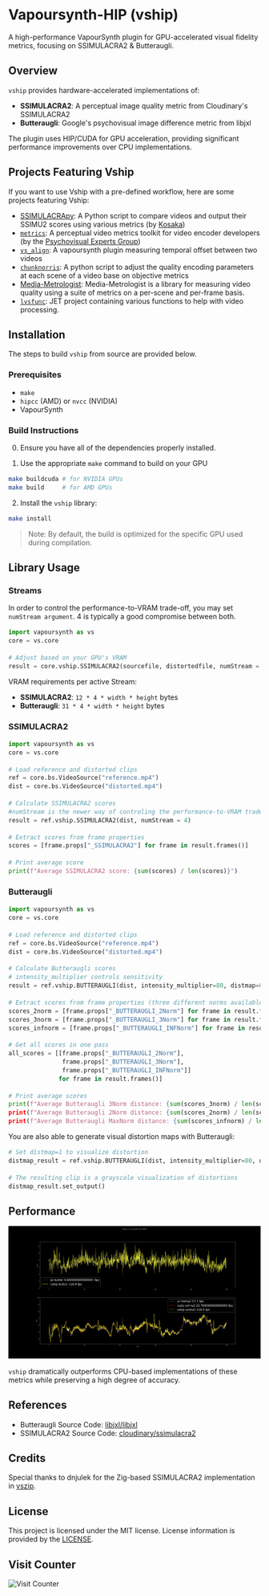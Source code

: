 # Vapoursynth-HIP (vship)

A high-performance VapourSynth plugin for GPU-accelerated visual fidelity
metrics, focusing on SSIMULACRA2 & Butteraugli.

## Overview

`vship` provides hardware-accelerated implementations of:

- **SSIMULACRA2**: A perceptual image quality metric from Cloudinary's
  SSIMULACRA2
- **Butteraugli**: Google's psychovisual image difference metric from libjxl

The plugin uses HIP/CUDA for GPU acceleration, providing significant performance
improvements over CPU implementations.

## Projects Featuring Vship

If you want to use Vship with a pre-defined workflow, here are some projects
featuring Vship:

- [SSIMULACRApy](https://codeberg.org/Kosaka/ssimulacrapy): A Python script to
  compare videos and output their SSIMU2 scores using various metrics (by
  [Kosaka](https://codeberg.org/Kosaka))
- [`metrics`](https://github.com/psy-ex/metrics): A perceptual video metrics
  toolkit for video encoder developers (by the
  [Psychovisual Experts Group](https://github.com/psy-ex/metrics))
- [`vs_align`](https://github.com/pifroggi/vs_align): A vapoursynth plugin
  measuring temporal offset between two videos
- [`chunknorris`](https://github.com/Boulder08/chunknorris): A python script
  to adjust the quality encoding parameters at each scene of a video base on objective metrics
- [Media-Metrologist](https://github.com/Av1ation-Association/Media-Metrologist): Media-Metrologist is a library for measuring video quality using a suite of metrics on a per-scene and per-frame basis.
- [`lvsfunc`](https://github.com/Jaded-Encoding-Thaumaturgy/lvsfunc): JET project containing various functions to help with video processing.

## Installation

The steps to build `vship` from source are provided below.

### Prerequisites

- `make`
- `hipcc` (AMD) or `nvcc` (NVIDIA)
- VapourSynth

### Build Instructions

0. Ensure you have all of the dependencies properly installed.

1. Use the appropriate `make` command to build on your GPU

```bash
make buildcuda # for NVIDIA GPUs
make build     # for AMD GPUs
```

2. Install the `vship` library:

```bash
make install
```

> Note: By default, the build is optimized for the specific GPU used during
> compilation.

## Library Usage

### Streams

In order to control the performance-to-VRAM trade-off, you may set
`numStream argument`. 4 is typically a good compromise between both.

```python
import vapoursynth as vs
core = vs.core

# Adjust based on your GPU's VRAM
result = core.vship.SSIMULACRA2(sourcefile, distortedfile, numStream = 4)
```

VRAM requirements per active Stream:

- **SSIMULACRA2**: `12 * 4 * width * height` bytes
- **Butteraugli**: `31 * 4 * width * height` bytes

### SSIMULACRA2

```python
import vapoursynth as vs
core = vs.core

# Load reference and distorted clips
ref = core.bs.VideoSource("reference.mp4")
dist = core.bs.VideoSource("distorted.mp4")

# Calculate SSIMULACRA2 scores
#numStream is the newer way of controling the performance-to-VRAM trade-off
result = ref.vship.SSIMULACRA2(dist, numStream = 4)

# Extract scores from frame properties
scores = [frame.props["_SSIMULACRA2"] for frame in result.frames()]

# Print average score
print(f"Average SSIMULACRA2 score: {sum(scores) / len(scores)}")
```

### Butteraugli

```python
import vapoursynth as vs
core = vs.core

# Load reference and distorted clips
ref = core.bs.VideoSource("reference.mp4")
dist = core.bs.VideoSource("distorted.mp4")

# Calculate Butteraugli scores
# intensity_multiplier controls sensitivity
result = ref.vship.BUTTERAUGLI(dist, intensity_multiplier=80, distmap=0, numStream = 4)

# Extract scores from frame properties (three different norms available)
scores_2norm = [frame.props["_BUTTERAUGLI_2Norm"] for frame in result.frames()]
scores_3norm = [frame.props["_BUTTERAUGLI_3Norm"] for frame in result.frames()]
scores_infnorm = [frame.props["_BUTTERAUGLI_INFNorm"] for frame in result.frames()]

# Get all scores in one pass
all_scores = [[frame.props["_BUTTERAUGLI_2Norm"],
               frame.props["_BUTTERAUGLI_3Norm"],
               frame.props["_BUTTERAUGLI_INFNorm"]]
              for frame in result.frames()]

# Print average scores
print(f"Average Butteraugli 3Norm distance: {sum(scores_3norm) / len(scores_3norm)})
print(f"Average Butteraugli 2Norm distance: {sum(scores_2norm) / len(scores_2norm)})
print(f"Average Butteraugli MaxNorm distance: {sum(scores_infnorm) / len(scores_infnorm)})
```

You are also able to generate visual distortion maps with Butteraugli:

```python
# Set distmap=1 to visualize distortion
distmap_result = ref.vship.BUTTERAUGLI(dist, intensity_multiplier=80, distmap=1)

# The resulting clip is a grayscale visualization of distortions
distmap_result.set_output()
```

## Performance

![Performance Comparison](Images/vshipjxl.webp)

`vship` dramatically outperforms CPU-based implementations of these metrics
while preserving a high degree of accuracy.

## References

- Butteraugli Source Code:
  [libjxl/libjxl](https://github.com/libjxl/libjxl/tree/main/lib/jxl/butteraugli)
- SSIMULACRA2 Source Code:
  [cloudinary/ssimulacra2](https://github.com/cloudinary/ssimulacra2)

## Credits

Special thanks to dnjulek for the Zig-based SSIMULACRA2 implementation in
[vszip](https://github.com/dnjulek/vapoursynth-zip).

## License

This project is licensed under the MIT license. License information is provided
by the [LICENSE](LICENSE).

## Visit Counter

![Visit Counter](https://profile-counter.glitch.me/Line-fr-vship/count.svg)
